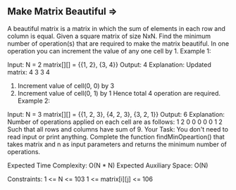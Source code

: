 Make Matrix Beautiful  =>
---------------------


A beautiful matrix is a matrix in which the sum of elements in each row and column is equal. Given a square matrix of size NxN. Find the minimum number of operation(s) that are required to make the matrix beautiful. In one operation you can increment the value of any one cell by 1.
Example 1:

Input:
N = 2
matrix[][] = {{1, 2},
              {3, 4}}
Output: 
4
Explanation:
Updated matrix:
4 3
3 4
1. Increment value of cell(0, 0) by 3
2. Increment value of cell(0, 1) by 1
Hence total 4 operation are required.
Example 2:

Input:
N = 3
matrix[][] = {{1, 2, 3},
              {4, 2, 3},
              {3, 2, 1}}
Output: 
6
Explanation:
Number of operations applied on each cell are as follows:
1 2 0
0 0 0
0 1 2
Such that all rows and columns have sum of 9.
Your Task: 
You don't need to read input or print anything. Complete the function findMinOpeartion() that takes matrix and n as input parameters and returns the minimum number of operations.

Expected Time Complexity: O(N * N)
Expected Auxiliary Space: O(N)

Constraints:
1 <= N <= 103
1 <= matrix[i][j] <= 106

